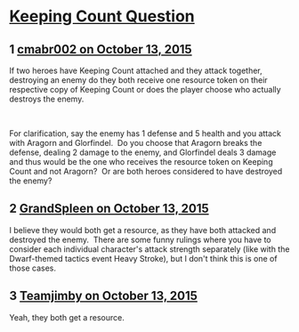 # [Keeping Count Question](https://community.fantasyflightgames.com/topic/191147-keeping-count-question/)

## 1 [cmabr002 on October 13, 2015](https://community.fantasyflightgames.com/topic/191147-keeping-count-question/?do=findComment&comment=1846314)

If two heroes have Keeping Count attached and they attack together, destroying an enemy do they both receive one resource token on their respective copy of Keeping Count or does the player choose who actually destroys the enemy.

 

For clarification, say the enemy has 1 defense and 5 health and you attack with Aragorn and Glorfindel.  Do you choose that Aragorn breaks the defense, dealing 2 damage to the enemy, and Glorfindel deals 3 damage and thus would be the one who receives the resource token on Keeping Count and not Aragorn?  Or are both heroes considered to have destroyed the enemy?

## 2 [GrandSpleen on October 13, 2015](https://community.fantasyflightgames.com/topic/191147-keeping-count-question/?do=findComment&comment=1846359)

I believe they would both get a resource, as they have both attacked and destroyed the enemy.  There are some funny rulings where you have to consider each individual character's attack strength separately (like with the Dwarf-themed tactics event Heavy Stroke), but I don't think this is one of those cases.

## 3 [Teamjimby on October 13, 2015](https://community.fantasyflightgames.com/topic/191147-keeping-count-question/?do=findComment&comment=1846427)

Yeah, they both get a resource.

